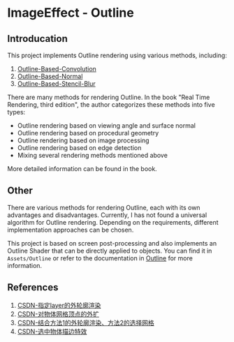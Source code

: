 # ImageEffect - Outline

## Introducation
This project implements Outline rendering using various methods, including:

1. [Outline-Based-Convolution](OutlineBasedConvolution.md)
2. [Outline-Based-Normal](OutlineBasedNormal.md)
3. [Outline-Based-Stencil-Blur](OutlineBasedStencilBlur.md)

There are many methods for rendering Outline. In the book "Real Time Rendering, third edition", the author categorizes these methods into five types:

- Outline rendering based on viewing angle and surface normal
- Outline rendering based on procedural geometry 
- Outline rendering based on image processing
- Outline rendering based on edge detection
- Mixing several rendering methods mentioned above

More detailed information can be found in the book.

## Other

There are various methods for rendering Outline, each with its own advantages and disadvantages. Currently, I has not found a universal algorithm for Outline rendering. Depending on the requirements, different implementation approaches can be chosen.

This project is based on screen post-processing and also implements an Outline Shader that can be directly applied to objects. You can find it in `Assets/Outline` or refer to the documentation in [Outline](/Docs/Outline/Outline.md) for more information.

## References
1. [CSDN-指定layer的外轮廓渲染](https://blog.csdn.net/l773575310/article/details/78701756)
2. [CSDN-对物体网格顶点的外扩](https://blog.csdn.net/l773575310/article/details/78714406)
3. [CSDN-结合方法1的外轮廓渲染、方法2的选择网格](https://blog.csdn.net/l773575310/article/details/78729906)
5. [CSDN-选中物体描边特效](https://zhyan8.blog.csdn.net/article/details/127937019?spm=1001.2101.3001.6650.10&utm_medium=distribute.pc_relevant.none-task-blog-2%7Edefault%7EBlogCommendFromBaidu%7ERate-10-127937019-blog-86149390.235%5Ev35%5Epc_relevant_increate_t0_download_v2_base&depth_1-utm_source=distribute.pc_relevant.none-task-blog-2%7Edefault%7EBlogCommendFromBaidu%7ERate-10-127937019-blog-86149390.235%5Ev35%5Epc_relevant_increate_t0_download_v2_base&utm_relevant_index=15&ydreferer=aHR0cHM6Ly9ibG9nLmNzZG4ubmV0L2FrYWsyMDEwMTEwL2FydGljbGUvZGV0YWlscy84NjE0OTM5MD91dG1fbWVkaXVtPWRpc3RyaWJ1dGUucGNfcmVsZXZhbnQubm9uZS10YXNrLWJsb2ctMn5kZWZhdWx0fmJhaWR1anNfYmFpZHVsYW5kaW5nd29yZH5kZWZhdWx0LTktODYxNDkzOTAtYmxvZy03ODcyOTkwNi4yMzVedjM1XnBjX3JlbGV2YW50X2luY3JlYXRlX3QwX2Rvd25sb2FkX3YyX2Jhc2Umc3BtPTEwMDEuMjEwMS4zMDAxLjQyNDIuNiZ1dG1fcmVsZXZhbnRfaW5kZXg9MTI%3D&ydreferer=aHR0cHM6Ly9ibG9nLmNzZG4ubmV0L2FrYWsyMDEwMTEwL2FydGljbGUvZGV0YWlscy84NjE0OTM5MD91dG1fbWVkaXVtPWRpc3RyaWJ1dGUucGNfcmVsZXZhbnQubm9uZS10YXNrLWJsb2ctMn5kZWZhdWx0fmJhaWR1anNfYmFpZHVsYW5kaW5nd29yZH5kZWZhdWx0LTktODYxNDkzOTAtYmxvZy03ODcyOTkwNi4yMzVedjM1XnBjX3JlbGV2YW50X2luY3JlYXRlX3QwX2Rvd25sb2FkX3YyX2Jhc2Umc3BtPTEwMDEuMjEwMS4zMDAxLjQyNDIuNiZ1dG1fcmVsZXZhbnRfaW5kZXg9MTI%3D)